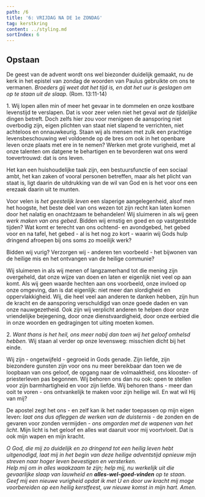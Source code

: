 ```yaml
---
path: /6
title: '6: VRIJDAG NA DE 1e ZONDAG'
tag: kerstkring
content: ../styling.md
sortIndex: 6
---
```


## Opstaan

De geest van de advent wordt ons wel biezonder duidelijk gemaakt, nu de kerk in het epistel van zondag de woorden van Paulus gebruikte om ons te vermanen. _Broeders gij weet dat het tijd is, en dat het uur is geslagen om op te staan uit de slaap._ (Rom. 13:11-14)

1\. Wij lopen allen min of meer het gevaar in te dommelen en onze kostbare levenstijd te verslapen. Dat is voor zeer velen niet het geval _wat de tijdelijke_ dingen betreft. Doch zelfs hier zou voor menigeen de aansporing niet overbodig zijn, eigen plichten van staat niet slapend te verrichten, niet achteloos en onnauwkeurig. Staan wij als mensen met zulk een prachtige levensbeschouwing wel voldoende op de bres om ook in het openbare leven onze plaats met ere in te nemen? Werken met grote vurigheid, met al onze talenten om datgene te behartigen en te bevorderen wat ons werd toevertrouwd: dat is ons leven.

Het kan een huishoudelijke taak zijn, een bestuursfunctie of een sociaal ambt, het kan zaken of vooral personen betreffen, maar als het plicht van staat is, ligt daarin de uitdrukking van de wil van God en is het voor ons een erezaak daarin uit te munten.

Voor velen is _het geestelijk leven_ een slaperige aangelegenheid, alsof men het hoogste, het beste deel van ons wezen tot zijn recht kan laten komen door het nalatig en onachtzaam te behandelen! Wij sluimeren in als wij geen _werk maken van ons gebed_. Bidden wij ernstig en goed en op vastgestelde tijden? Wat komt er terecht van ons ochtend- en avondgebed, het gebed voor en na tafel, het gebed - al is het nog zo kort - waarin wij Gods hulp dringend afroepen bij ons soms zo moeilijk werk?

Bidden wij vurig? Verzorgen wij - anderen ten voorbeeld - het bijwonen van de heilige mis en het ontvangen van de heilige communie?

Wij sluimeren in als wij menen of langzamerhand tot die mening zijn overgeheld, dat onze wijze van doen en laten er eigenlijk niet veel op aan komt. Als wij geen waarde hechten aan ons voorbeeld, onze invloed op onze omgeving, dan is dat eigenlijk: niet meer dan slordigheid en oppervlakkigheid. Wij, die heel veel aan anderen te danken hebben, zijn hun de kracht en de aansporing verschuldigd van onze goede daden en van onze nauwgezetheid. Ook zijn wij verplicht anderen te helpen door onze vriendelijke bejegening, door onze dienstvaardigheid, door onze eerbied die in onze woorden en gedragingen tot uiting moeten komen.

2\. _Want thans is het heil, ons meer nabij dan toen wij het geloof omhelsd hebben._ Wij staan al verder op onze levensweg: misschien dicht bij het einde.

Wij zijn - ongetwijfeld - gegroeid in Gods genade. Zijn liefde, zijn biezondere gunsten zijn voor ons nu meer bereikbaar dan toen we de loopbaan van ons geloof, de opgang naar de volmaaktheid, ons klooster- of priesterleven pas begonnen. Wij behoren ons dan nu ook: open te stellen voor zijn barmhartigheid en voor zijn liefde. Wij behoren thans - meer dan ooit te voren - ons ontvankelijk te maken voor zijn heilige wil. En wat wil Hij van mij?

De apostel zegt het ons - en zelf kan ik het nader toepassen op mijn eigen leven: _laat ons dus afleggen de werken van de duisternis_ - de zonden en de gevaren voor zonden vermijden - _ons omgorden met de wapenen van het licht_. Mijn licht is het geloof en alles wat daaruit voor mij voortvloeit. Dat is ook mijn wapen en mijn kracht.

_O God, die mij zo duidelijk en zo dringend tot een heilig leven hebt uitgenodigd, laat mij in het begin van deze heilige adventstijd opnieuw mijn streven naar hoger leven bevestigen en versterken._  
_Help mij om in alles waakzaam te zijn; help mij, nu werkelijk uit die gevaarlijke slaap van lauwheid en **alles-wel-goed-vinden** op te staan. Geef mij een nieuwe vurigheid opdat ik met U en door uw kracht mij moge voorbereiden op een heilig kerstfeest, uw nieuwe komst in mijn hart. Amen._
